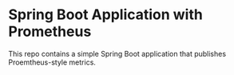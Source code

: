 # Spring Boot Application with Prometheus

This repo contains a simple Spring Boot application that publishes Proemtheus-style metrics.

